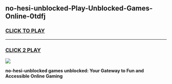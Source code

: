 
## no-hesi-unblocked-Play-Unblocked-Games-Online-0tdfj
<h3>
<a href="https://premium76.site?title=no-hesi-unblocked&ref=25A">CLICK TO PLAY</a></h3>
<hr>

<h3>
<a href="https://premium76.site?title=no-hesi-unblocked&ref=25A">CLICK 2 PLAY</a>
  
</h3>

<a href="https://premium76.site?title=no-hesi-unblocked&ref=25A"><img src="https://clearcache.store/games.png"></a>


**no-hesi-unblocked games unblocked: Your Gateway to Fun and Accessible Online Gaming**
